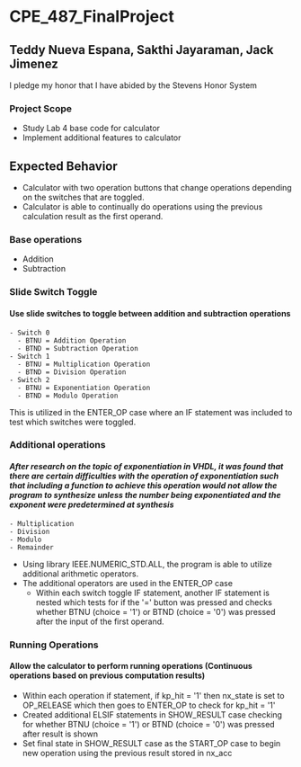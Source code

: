 # CPE_487_FinalProject

## Teddy Nueva Espana, Sakthi Jayaraman, Jack Jimenez

I pledge my honor that I have abided by the Stevens Honor System

### Project Scope

- Study Lab 4 base code for calculator
- Implement additional features to calculator

## Expected Behavior

  - Calculator with two operation buttons that change operations depending on the switches that are toggled.
  - Calculator is able to continually do operations using the previous calculation result as the first operand.

### Base operations

  - Addition
  - Subtraction

### Slide Switch Toggle

#### Use slide switches to toggle between addition and subtraction operations

    - Switch 0
      - BTNU = Addition Operation
      - BTND = Subtraction Operation
    - Switch 1
      - BTNU = Multiplication Operation
      - BTND = Division Operation
    - Switch 2
      - BTNU = Exponentiation Operation
      - BTND = Modulo Operation 

This is utilized in the ENTER_OP case where an IF statement was included to test which switches were toggled.

### Additional operations

#### _After research on the topic of exponentiation in VHDL, it was found that there are certain difficulties with the operation of exponentiation such that including a function to achieve this operation would not allow the program to synthesize unless the number being exponentiated and the exponent were predetermined at synthesis_

    - Multiplication
    - Division
    - Modulo
    - Remainder

- Using library IEEE.NUMERIC_STD.ALL, the program is able to utilize additional arithmetic operators.
- The additional operators are used in the ENTER_OP case
  - Within each switch toggle IF statement, another IF statement is nested which tests for if the '=' button was pressed and checks whether BTNU (choice = '1') or BTND (choice = '0') was pressed after the input of the first operand. 

### Running Operations

#### Allow the calculator to perform running operations (Continuous operations based on previous computation results)

- Within each operation if statement, if kp_hit = '1' then nx_state is set to OP_RELEASE which then goes to ENTER_OP to check for kp_hit = '1'
- Created additional ELSIF statements in SHOW_RESULT case checking for whether BTNU (choice = '1') or BTND (choice = '0') was pressed after result is shown
- Set final state in SHOW_RESULT case as the START_OP case to begin new operation using the previous result stored in nx_acc